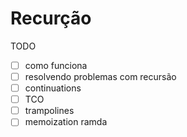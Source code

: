 # Recurção

TODO
- [ ] como funciona
- [ ] resolvendo problemas com recursão
- [ ] continuations
- [ ] TCO
- [ ] trampolines
- [ ] memoization ramda